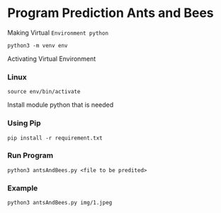 # Program Prediction Ants and Bees

Making Virtual `Environment python`
```
python3 -m venv env
```

Activating Virtual Environment
### Linux
```
source env/bin/activate
```

Install module python that is needed
### Using Pip
```
pip install -r requirement.txt
```

### Run Program
```
python3 antsAndBees.py <file to be predited> 
```

### Example
```
python3 antsAndBees.py img/1.jpeg
```
